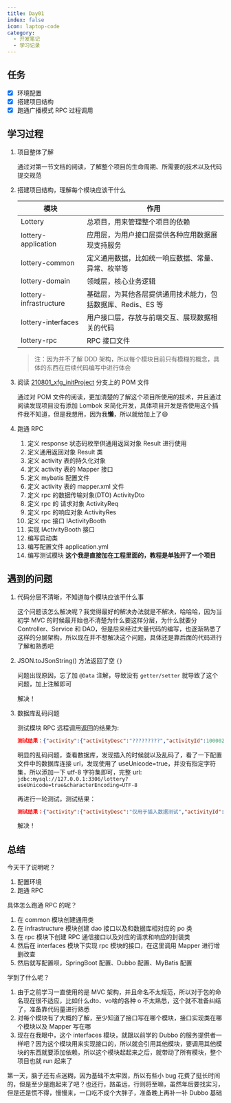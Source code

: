 ```yaml
---
title: Day01
index: false
icon: laptop-code
category:
  - 开发笔记
  - 学习记录
---
```


## 任务

- [x] 环境配置
- [x] 搭建项目结构
- [x] 跑通广播模式 RPC 过程调用

## 学习过程

1. 项目整体了解

   通过对第一节文档的阅读，了解整个项目的生命周期、所需要的技术以及代码提交规范

2. 搭建项目结构，理解每个模块应该干什么

   | 模块                   | 作用                                                         |
      | ---------------------- | ------------------------------------------------------------ |
   | Lottery                | 总项目，用来管理整个项目的依赖                               |
   | lottery-application    | 应用层，为用户接口层提供各种应用数据展现支持服务             |
   | lottery-common         | 定义通用数据，比如统一响应数据、常量、异常、枚举等           |
   | lottery-domain         | 领域层，核心业务逻辑                                         |
   | lottery-infrastructure | 基础层，为其他各层提供通用技术能力，包括数据库、Redis、ES 等 |
   | lottery-interfaces     | 用户接口层，存放与前端交互、展现数据相关的代码               |
   | lottery-rpc            | RPC 接口文件                                                 |

   > 注：因为并不了解 DDD 架构，所以每个模块目前只有模糊的概念，具体的东西在后续代码编写中进行体会

3. 阅读 [210801_xfg_initProject](https://gitcode.net/KnowledgePlanet/Lottery/-/tree/210801_xfg_initProject) 分支上的 POM
   文件

   通过对 POM 文件的阅读，更加清楚的了解这个项目所使用的技术，并且通过阅读发现项目没有添加 Lombok
   来简化开发，具体项目开发是否使用这个插件我不知道，但是我想用，因为我**懒**，所以就给加上了😄

4. 跑通 RPC

    1. 定义 response 状态码枚举供通用返回对象 Result 进行使用
    2. 定义通用返回对象 Result 类
    3. 定义 activity 表的持久化对象
    4. 定义 activity 表的 Mapper 接口
    5. 定义 mybatis 配置文件
    6. 定义 activity 表的 mapper.xml 文件
    7. 定义 rpc 的数据传输对象(DTO) ActivityDto
    8. 定义 rpc 的 请求对象 ActivityReq
    9. 定义 rpc 的响应对象 ActivityRes
    10. 定义 rpc 接口 IActivityBooth
    11. 实现 IActivityBooth 接口
    12. 编写启动类
    13. 编写配置文件 application.yml
    14. 编写测试模块 **这个我是直接加在工程里面的，教程是单独开了一个项目**

## 遇到的问题

1. 代码分层不清晰，不知道每个模块应该干什么事

   这个问题该怎么解决呢？我觉得最好的解决办法就是不解决，哈哈哈，因为当初学 MVC 的时候最开始也不清楚为什么要这样分层，为什么就要分
   Controller、Service 和 DAO，但是后来经过大量代码的编写，也逐渐熟悉了这样的分层架构，所以现在并不想解决这个问题，具体还是靠后面的代码进行了解和熟悉吧

2. JSON.toJSonString() 方法返回了空 `{}`

   问题出现原因，忘了加 `@Data` 注解，导致没有 `getter/setter` 就导致了这个问题，加上注解即可

   解决！

3. 数据库乱码问题

   测试模块 RPC 远程调用返回的结果为:

   ```json
   测试结果：{"activity":{"activityDesc":"?????????","activityId":100002,"activityName":"????","beginDateTime":1705215282000,"endDateTime":1705215282000,"stockCount":100,"takeCount":10},"result":{"code":"0000","info":"成功"}}
   ```

   明显的乱码问题，查看数据库，发现插入的时候就以及乱码了，看了一下配置文件中的数据库连接 url，发现使用了
   useUnicode=true，并没有指定字符集，所以添加一下 utf-8 字符集即可，完整 url:
   `jdbc:mysql://127.0.0.1:3306/lottery?useUnicode=true&characterEncoding=UTF-8`

   再进行一轮测试，测试结果：

   ```json
   测试结果：{"activity":{"activityDesc":"仅用于插入数据测试","activityId":100003,"activityName":"测试活动","beginDateTime":1705218054000,"endDateTime":1705218054000,"stockCount":100,"takeCount":10},"result":{"code":"0000","info":"成功"}}
   ```

   解决！

## 总结

今天干了说明呢？

1. 配置环境
2. 跑通 RPC

具体怎么跑通 RPC 的呢？

1. 在 common 模块创建通用类
2. 在 infrastructure 模块创建 dao 接口以及和数据库相对应的 po 类
3. 在 rpc 模块下创建 RPC 通信接口以及对应的请求和响应的封装类
4. 然后在 interfaces 模块下实现 rpc 模块的接口，在这里调用 Mapper 进行增删改查
5. 然后就写配置呗，SpringBoot 配置、Dubbo 配置、MyBatis 配置

学到了什么呢？

1. 由于之前学习一直使用的是 MVC 架构，并且命名不太规范，所以对于包的命名现在很不适应，比如什么dto、vo啥的各种 o
   不太熟悉，这个就不准备纠结了，准备靠代码量进行熟悉
2. 对每个模块有了大概的了解，至少知道了接口写在哪个模块，接口实现类在哪个模块以及 Mapper 写在哪
3. 现在在我眼中，这个 interfaces 模块，就跟以前学的 Dubbo
   的服务提供者一样吧？因为这个模块用来实现接口的，所以就会引用其他模块，要调用其他模块的东西就要添加依赖，所以这个模块起起来之后，就带动了所有模块，整个项目也就
   run 起来了

第一天，脑子还有点迷糊，因为基础不太牢固，所以有些小 bug
花费了挺长时间的，但是至少是跑起来了吧？也还行，路虽远，行则将至嘛，虽然年后要找实习，但是还是慌不得，慢慢来，一口吃不成个大胖子，准备晚上再补一补
Dubbo 基础

